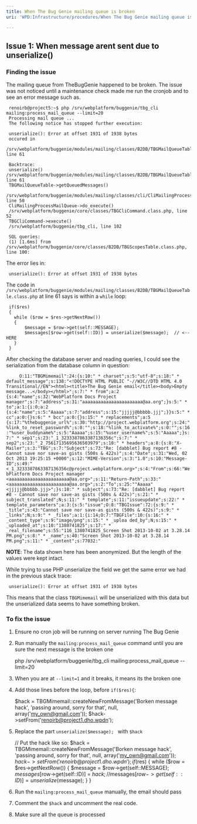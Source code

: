 ```yaml
---
title: When The Bug Genie mailing queue is broken
uri: 'WPD:Infrastructure/procedures/When The Bug Genie mailing queue is broken'

---
```

## Issue 1: When message arent sent due to unserialize()

### Finding the issue

The mailing queue from TheBugGenie happened to be broken. The issue was not noticed until a maintenance check made me run the cronjob and to see an error message such as.

     renoirb@project5:~$ php /srv/webplatform/buggenie/tbg_cli mailing:process_mail_queue --limit=20
     Processing mail queue ...
     The following notice has stopped further execution:

     unserialize(): Error at offset 1931 of 1938 bytes
     occured in
     /srv/webplatform/buggenie/modules/mailing/classes/B2DB/TBGMailQueueTable.class.php, line 61

     Backtrace:
     unserialize() /srv/webplatform/buggenie/modules/mailing/classes/B2DB/TBGMailQueueTable.class.php, line 61
     TBGMailQueueTable->getQueuedMessages()
     /srv/webplatform/buggenie/modules/mailing/classes/cli/CliMailingProcessMailQueue.class.php, line 50
     CliMailingProcessMailQueue->do_execute()
     /srv/webplatform/buggenie/core/classes/TBGCliCommand.class.php, line 52
     TBGCliCommand->execute()
     /srv/webplatform/buggenie/tbg_cli, line 102

     SQL queries:
     (1) [1.6ms] from /srv/webplatform/buggenie/core/classes/B2DB/TBGScopesTable.class.php, line 100:

The error lies in:

     unserialize(): Error at offset 1931 of 1938 bytes

The code in `/srv/webplatform/buggenie/modules/mailing/classes/B2DB/TBGMailQueueTable.class.php` at line 61 says is within a `while` loop:

     if($res)
     {
       while ($row = $res->getNextRow())
       {
           $message = $row->get(self::MESSAGE);
           $messages[$row->get(self::ID)] = unserialize($message);  // <-- HERE
       }
     }

After checking the database server and reading queries, I could see the serialization from the database column in question:

`     O:11:"TBGMimemail":24:{s:10:" * charset";s:5:"utf-8";s:18:" * default_message";s:138:"<!DOCTYPE HTML PUBLIC "-//W3C//DTD HTML 4.0 Transitional//EN"><html><title>The Bug Genie email</title><body>Empty message...</body></html>";s:7:" * from";a:2 {s:4:"name";s:32:"WebPlatform Docs Project manager";s:7:"address";s:31:"aaaaaaaaaaaaaaaaaaaaaaa@aa.org";}s:5:" * to";a:1:{i:0;a:2 {s:4:"name";s:5:"Aaaaa";s:7:"address";s:15:"jjjjj@bbbbb.jjj";}}s:5:" * cc";a:0:{}s:6:" * bcc";a:0:{}s:15:" * replacements";a:5 {s:17:"%thebuggenie_url%";s:30:"http://project.webplatform.org";s:24:"%link_to_reset_password%";s:0:"";s:18:"%link_to_activate%";s:0:"";s:16:"%user_buddyname%";s:5:"Aaaaa";s:15:"%user_username%";s:5:"Aaaaa";}s:7:" * sep1";s:23:"_1_3233387863387136356c";s:7:" * sep2";s:23:"_2_75617135695636503979";s:10:" * headers";a:8:{s:8:"X-Mailer";s:3:"TBG";s:7:"Subject";s:73:"Re: [dabblet] Bug report #8 - Cannot save nor save-as gists (500s & 422s)";s:4:"Date";s:31:"Wed, 02 Oct 2013 19:25:15 +0000";s:12:"MIME-Version";s:3:"1.0";s:10:"Message-ID";s:49:"<_1_3233387863387136356c@project.webplatform.org>";s:4:"From";s:66:"WebPlatform Docs Project manager <aaaaaaaaaaaaaaaaaaaaaaa@aa.org>";s:11:"Return-Path";s:33:"<aaaaaaaaaaaaaaaaaaaaaaa@aa.org>";s:2:"To";s:25:""Aaaaa" <jjjjj@bbbbb.jjj>";}s:10:" * subject";s:73:"Re: [dabblet] Bug report #8 - Cannot save nor save-as gists (500s & 422s)";s:21:" * subject_translated";N;s:11:" * template";s:11:"issueupdate";s:22:" * template_parameters";a:3:{s:5:"issue";O:8:"TBGIssue":72:{s:9:" * _title";s:43:"Cannot save nor save-as gists (500s & 422s)";s:9:" * _links";N;s:9:" * _files";a:1:{i:14;O:7:"TBGFile":10:{s:16:" * _content_type";s:9:"image/png";s:15:" * _uploa ded_by";N;s:15:" * _uploaded_at";s:10:"1380741825";s:17:" * _real_filename";s:55:"116_1380741825_Screen Shot 2013-10-02 at 3.28.14 PM.png";s:8:" * _name";s:40:"Screen Shot 2013-10-02 at 3.28.14 PM.png";s:11:" * _content";s:77032:"`

**NOTE**: The data shown here has been anonymized. But the length of the values were kept intact.

While trying to use PHP unserialize the field we get the same error we had in the previous stack trace:

     unserialize(): Error at offset 1931 of 1938 bytes

This means that the class `TBGMimemail` will be unserialized with this data but the unserialized data seems to have something broken.

### To fix the issue

1.  Ensure no cron job will be running on server running The Bug Genie
2.  Run manually the `mailing:process_mail_queue` command until you are sure the next message is the broken one

       php /srv/webplatform/buggenie/tbg_cli mailing:process_mail_queue --limit=20

1.  When you are at `--limit=1` and it breaks, it means its the broken one
2.  Add those lines before the loop, before `if($res){`:

       $hack = TBGMimemail::createNewFromMessage('Borken message hack', 'passing around, sorry for that', null, array('my_own@gmail.com'));
       $hack->setFrom('renoirb@project1.dho.wpdn');

1.  Replace the part `unserialize($message); ` with `$hack`

     // Put the hack like so:
     $hack = TBGMimemail::createNewFromMessage('Borken message hack', 'passing around, sorry for that', null, array('my_own@gmail.com'));
     $hack->setFrom('renoirb@project1.dho.wpdn');
     if($res)
     {
       while ($row = $res->getNextRow())
       {
           $message = $row->get(self::MESSAGE);
           $messages[$row->get(self::ID)] = $hack;
           //$messages[$row->get(self::ID)] = unserialize($message);
       }
     }

1.  Run the `mailing:process_mail_queue` manually, the email should pass
2.  Comment the `$hack` and uncomment the real code.
3.  Make sure all the queue is processed
